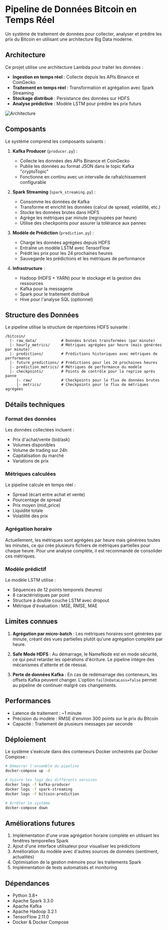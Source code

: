 # Pipeline de Données Bitcoin en Temps Réel

Un système de traitement de données pour collecter, analyser et prédire les prix du Bitcoin en utilisant une architecture Big Data moderne.

## Architecture

Ce projet utilise une architecture Lambda pour traiter les données :
- **Ingestion en temps réel** : Collecte depuis les APIs Binance et CoinGecko
- **Traitement en temps réel** : Transformation et agrégation avec Spark Streaming
- **Stockage distribué** : Persistance des données sur HDFS
- **Analyse prédictive** : Modèle LSTM pour prédire les prix futurs

![Architecture](architecture_diagram.png)

## Composants

Le système comprend les composants suivants :

1. **Kafka Producer** (`producer.py`) :
   - Collecte les données des APIs Binance et CoinGecko
   - Publie les données au format JSON dans le topic Kafka "cryptoTopic"
   - Fonctionne en continu avec un intervalle de rafraîchissement configurable

2. **Spark Streaming** (`spark_streaming.py`) :
   - Consomme les données de Kafka
   - Transforme et enrichit les données (calcul de spread, volatilité, etc.)
   - Stocke les données brutes dans HDFS
   - Agrège les métriques par minute (regroupées par heure)
   - Utilise des checkpoints pour assurer la tolérance aux pannes

3. **Modèle de Prédiction** (`prediction.py`) :
   - Charge les données agrégées depuis HDFS
   - Entraîne un modèle LSTM avec TensorFlow
   - Prédit les prix pour les 24 prochaines heures
   - Sauvegarde les prédictions et les métriques de performance

4. **Infrastructure** :
   - Hadoop (HDFS + YARN) pour le stockage et la gestion des ressources
   - Kafka pour la messagerie
   - Spark pour le traitement distribué
   - Hive pour l'analyse SQL (optionnel)

## Structure des Données

Le pipeline utilise la structure de répertoires HDFS suivante :

```
/bitcoin/
  |- raw_data/           # Données brutes transformées (par minute)
  |- hourly_metrics/     # Métriques agrégées par heure (mais générées par minute)
  |- predictions/        # Prédictions historiques avec métriques de performance
  |- future_predictions/ # Prédictions pour les 24 prochaines heures
  |- prediction_metrics/ # Métriques de performance du modèle
  |- checkpoints/        # Points de contrôle pour la reprise après panne
     |- raw/             # Checkpoints pour le flux de données brutes
     |- metrics/         # Checkpoints pour le flux de métriques agrégées
```

## Détails techniques

### Format des données

Les données collectées incluent :
- Prix d'achat/vente (bid/ask)
- Volumes disponibles
- Volume de trading sur 24h
- Capitalisation du marché
- Variations de prix

### Métriques calculées

Le pipeline calcule en temps réel :
- Spread (écart entre achat et vente)
- Pourcentage de spread
- Prix moyen (mid_price)
- Liquidité totale
- Volatilité des prix

### Agrégation horaire

Actuellement, les métriques sont agrégées par heure mais générées toutes les minutes, ce qui crée plusieurs fichiers de métriques partielles pour chaque heure. Pour une analyse complète, il est recommandé de consolider ces métriques.

### Modèle prédictif

Le modèle LSTM utilise :
- Séquences de 12 points temporels (heures)
- 8 caractéristiques par point
- Structure à double couche LSTM avec dropout
- Métrique d'évaluation : MSE, RMSE, MAE

## Limites connues

1. **Agrégation par micro-batch** : Les métriques horaires sont générées par minute, créant des vues partielles plutôt qu'une agrégation complète par heure.
   
2. **Safe Mode HDFS** : Au démarrage, le NameNode est en mode sécurité, ce qui peut retarder les opérations d'écriture. Le pipeline intègre des mécanismes d'attente et de réessai.

3. **Perte de données Kafka** : En cas de redémarrage des conteneurs, les offsets Kafka peuvent changer. L'option `failOnDataLoss=false` permet au pipeline de continuer malgré ces changements.

## Performances

- Latence de traitement : ~1 minute
- Précision du modèle : RMSE d'environ 300 points sur le prix du Bitcoin
- Capacité : Traitement de plusieurs messages par seconde

## Déploiement

Le système s'exécute dans des conteneurs Docker orchestrés par Docker Compose :

```bash
# Démarrer l'ensemble du pipeline
docker-compose up -d

# Suivre les logs des différents services
docker logs -f kafka-producer
docker logs -f spark-streaming
docker logs -f bitcoin-prediction

# Arrêter le système
docker-compose down
```

## Améliorations futures

1. Implémentation d'une vraie agrégation horaire complète en utilisant les fenêtres temporelles Spark
2. Ajout d'une interface utilisateur pour visualiser les prédictions
3. Amélioration du modèle avec d'autres sources de données (sentiment, actualités)
4. Optimisation de la gestion mémoire pour les traitements Spark
5. Implémentation de tests automatisés et monitoring

## Dépendances

- Python 3.8+
- Apache Spark 3.3.0
- Apache Kafka
- Apache Hadoop 3.2.1
- TensorFlow 2.11.0
- Docker & Docker Compose
